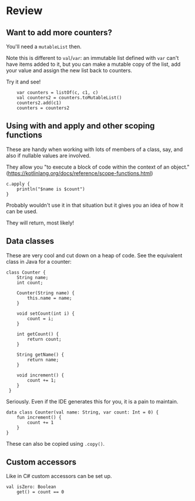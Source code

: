 # Review

## Want to add more counters?

You'll need a `mutableList` then.

Note this is different to `val`/`var`: an immutable list defined with `var` can't have items added to it, but you can make a mutable copy of the list, add your value and assign the new list back to counters.

Try it and see!

````
    var counters = listOf(c, c1, c)
    val counters2 = counters.toMutableList()
    counters2.add(c1)
    counters = counters2
````

## Using with and apply and other scoping functions

These are handy when working with lots of members of a class, say, and also if nullable values are involved.

They allow you "to execute a block of code within the context of an object." (https://kotlinlang.org/docs/reference/scope-functions.html)

````
c.apply {
    println("$name is $count")
}
````

Probably wouldn't use it in that situation but it gives you an idea of how it can be used.

They will return, most likely!

## Data classes

These are very cool and cut down on a heap of code. See the equivalent class in Java for a counter:

````
class Counter {
    String name;
    int count;
    
    Counter(String name) {
        this.name = name;
    }
    
    void setCount(int i) {
        count = i;
    }
    
    int getCount() {
        return count;
    }
    
    String getName() {
        return name;
    }
    
    void increment() {
        count += 1;
    }
 }
 ````

Seriously. Even if the IDE generates this for you, it is a pain to maintain.

````
data class Counter(val name: String, var count: Int = 0) {
    fun increment() {
        count += 1
    }
}
````

These can also be copied using `.copy()`.

## Custom accessors

Like in C# custom accessors can be set up.

````
val isZero: Boolean
    get() = count == 0
````